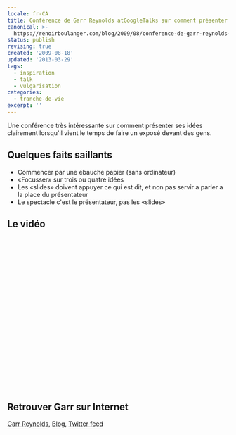 ```yaml
---
locale: fr-CA
title: Conférence de Garr Reynolds atGoogleTalks sur comment présenter ses idées
canonical: >-
  https://renoirboulanger.com/blog/2009/08/conference-de-garr-reynolds-atgoogletalks-sur-comment-presenter-ses-idees/
status: publish
revising: true
created: '2009-08-18'
updated: '2013-03-29'
tags:
  - inspiration
  - talk
  - vulgarisation
categories:
  - tranche-de-vie
excerpt: ''
---
```


Une conférence très intéressante sur comment présenter ses idées clairement lorsqu'il vient le temps de faire un exposé devant des gens.

<!--more-->
<h2>Quelques faits saillants</h2>
<ul>
	<li>Commencer par une ébauche papier (sans ordinateur)</li>
	<li>«Focusser» sur trois ou quatre idées</li>
	<li>Les «slides» doivent appuyer ce qui est dit, et non pas servir a parler a la place du présentateur</li>
	<li>Le spectacle c'est le présentateur, pas les «slides»</li>
</ul>
<h2>Le vidéo</h2>
<object classid="clsid:d27cdb6e-ae6d-11cf-96b8-444553540000" width="425" height="344" codebase="http://download.macromedia.com/pub/shockwave/cabs/flash/swflash.cab#version=6,0,40,0"><param name="allowFullScreen" value="true" /><param name="allowscriptaccess" value="always" /><param name="src" value="http://www.youtube.com/v/DZ2vtQCESpk&amp;hl=en&amp;fs=1&amp;" /><param name="allowfullscreen" value="true" /><embed type="application/x-shockwave-flash" width="425" height="344" src="http://www.youtube.com/v/DZ2vtQCESpk&amp;hl=en&amp;fs=1&amp;" allowscriptaccess="always" allowfullscreen="true"/></object>
<!--#TODO Flash video to replace-->
<h2>Retrouver Garr sur Internet</h2>
<a href="http://www.garrreynolds.com/">Garr Reynolds</a>, <a href="http://www.presentationzen.com/">Blog</a>, <a href="http://twitter.com/presentationzen">Twitter feed</a>
